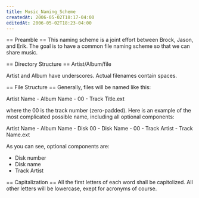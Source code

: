 ```yaml
---
title: Music_Naming_Scheme
createdAt: 2006-05-02T18:17-04:00
editedAt: 2006-05-02T18:23-04:00
---
```


== Preamble ==
This naming scheme is a joint effort between Brock, Jason, and Erik. The goal is to have a common file naming scheme so that we can share music.

== Directory Structure ==
Artist/Album/file

Artist and Album have underscores. Actual filenames contain spaces.

== File Structure ==
Generally, files will be named like this:

  Artist Name - Album Name - 00 - Track Title.ext

where the 00 is the track number (zero-padded). Here is an example of the most complicated possible name, including all optional components:

  Artist Name - Album Name - Disk 00 - Disk Name - 00 - Track Artist - Track Name.ext

As you can see, optional components are:
* Disk number
* Disk name
* Track Artist

== Capitalization ==
All the first letters of each word shall be capitolized. All other letters will be lowercase, exept for acronyms of course.


